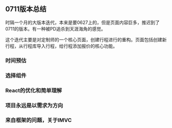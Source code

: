 ## 0711版本总结
时隔一个月的大版本迭代，本来是要0627上的，但是页面内容巨多，推迟到了0711的版本。有一种被PD追杀到天涯海角的感觉。

这个迭代主要是对定制师的一个核心页面，创建行程进行的重构。页面包括创建新行程，从行程库导入行程，给行程添加报价的核心功能。

### 时间预估

### 选择组件

### React的优化和简单理解

### 项目永远是以需求为方向

### 来自框架的问题，关于IMVC
